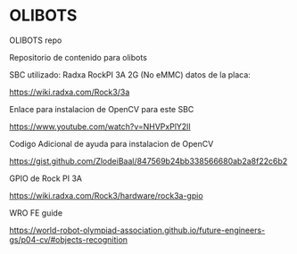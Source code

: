 # OLIBOTS
OLIBOTS repo

Repositorio de contenido para olibots

SBC utilizado: Radxa RockPI 3A 2G (No eMMC)
datos de la placa:

https://wiki.radxa.com/Rock3/3a

Enlace para instalacion de OpenCV para este SBC

https://www.youtube.com/watch?v=NHVPxPlY2lI

Codigo Adicional de ayuda para instalacion de OpenCV

https://gist.github.com/ZlodeiBaal/847569b24bb338566680ab2a8f22c6b2

GPIO de Rock PI 3A

https://wiki.radxa.com/Rock3/hardware/rock3a-gpio

WRO FE guide

https://world-robot-olympiad-association.github.io/future-engineers-gs/p04-cv/#objects-recognition
